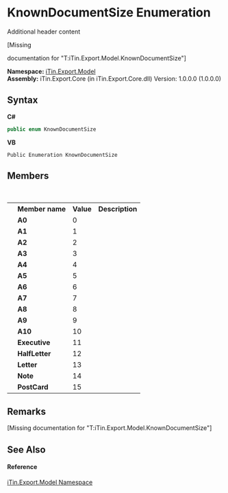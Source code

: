 # KnownDocumentSize Enumeration
Additional header content 

\[Missing <summary> documentation for "T:iTin.Export.Model.KnownDocumentSize"\]

**Namespace:**&nbsp;<a href="ef57ffcc-e95e-b212-5a46-9aa6f5a3511f">iTin.Export.Model</a><br />**Assembly:**&nbsp;iTin.Export.Core (in iTin.Export.Core.dll) Version: 1.0.0.0 (1.0.0.0)

## Syntax

**C#**<br />
``` C#
public enum KnownDocumentSize
```

**VB**<br />
``` VB
Public Enumeration KnownDocumentSize
```


## Members
&nbsp;<table><tr><th></th><th>Member name</th><th>Value</th><th>Description</th></tr><tr><td /><td target="F:iTin.Export.Model.KnownDocumentSize.A0">**A0**</td><td>0</td><td /></tr><tr><td /><td target="F:iTin.Export.Model.KnownDocumentSize.A1">**A1**</td><td>1</td><td /></tr><tr><td /><td target="F:iTin.Export.Model.KnownDocumentSize.A2">**A2**</td><td>2</td><td /></tr><tr><td /><td target="F:iTin.Export.Model.KnownDocumentSize.A3">**A3**</td><td>3</td><td /></tr><tr><td /><td target="F:iTin.Export.Model.KnownDocumentSize.A4">**A4**</td><td>4</td><td /></tr><tr><td /><td target="F:iTin.Export.Model.KnownDocumentSize.A5">**A5**</td><td>5</td><td /></tr><tr><td /><td target="F:iTin.Export.Model.KnownDocumentSize.A6">**A6**</td><td>6</td><td /></tr><tr><td /><td target="F:iTin.Export.Model.KnownDocumentSize.A7">**A7**</td><td>7</td><td /></tr><tr><td /><td target="F:iTin.Export.Model.KnownDocumentSize.A8">**A8**</td><td>8</td><td /></tr><tr><td /><td target="F:iTin.Export.Model.KnownDocumentSize.A9">**A9**</td><td>9</td><td /></tr><tr><td /><td target="F:iTin.Export.Model.KnownDocumentSize.A10">**A10**</td><td>10</td><td /></tr><tr><td /><td target="F:iTin.Export.Model.KnownDocumentSize.Executive">**Executive**</td><td>11</td><td /></tr><tr><td /><td target="F:iTin.Export.Model.KnownDocumentSize.HalfLetter">**HalfLetter**</td><td>12</td><td /></tr><tr><td /><td target="F:iTin.Export.Model.KnownDocumentSize.Letter">**Letter**</td><td>13</td><td /></tr><tr><td /><td target="F:iTin.Export.Model.KnownDocumentSize.Note">**Note**</td><td>14</td><td /></tr><tr><td /><td target="F:iTin.Export.Model.KnownDocumentSize.PostCard">**PostCard**</td><td>15</td><td /></tr></table>

## Remarks
\[Missing <remarks> documentation for "T:iTin.Export.Model.KnownDocumentSize"\]

## See Also


#### Reference
<a href="ef57ffcc-e95e-b212-5a46-9aa6f5a3511f">iTin.Export.Model Namespace</a><br />